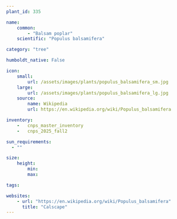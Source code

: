 ```yaml
---
plant_id: 335

name: 
    common: 
        - "Balsam poplar" 
    scientific: "Populus balsamifera"

category: "tree"

humboldt_native: False

icon: 
    small: 
        url: /assets/images/plants/populus_balsamifera_sm.jpg 
    large: 
        url: /assets/images/plants/populus_balsamifera_lg.jpg 
    source: 
        name: Wikipedia 
        url: https://en.wikipedia.org/wiki/Populus_balsamifera 

inventory: 
    -   cnps_master_inventory
    -   cnps_2025_fall2

sun_requirements:
  - ""

size:
    height: 
        min: 
        max: 

tags:

websites:
    - url: "https://en.wikipedia.org/wiki/Populus_balsamifera"
      title: "Calscape"
---
```

